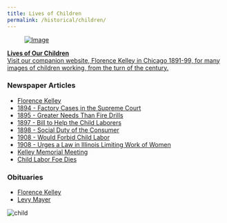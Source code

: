 ```yaml
---
title: Lives of Children
permalink: /historical/children/
---
```


<div class="box">
  <a href="http://florencekelley.northwestern.edu/historical/children/" title="Visit companion site: The Life and Times of Florence Kelley">
  <article class="media">
    <div class="media-left">
      <figure class="image">
        <img src="/img/historical/children/child.jpg" alt="Image">
      </figure>
    </div>
    <div class="media-content">
      <div class="content">
        <p>
          <strong>Lives of Our Children</strong>
          <br>
            Visit our companion website, Florence Kelley in Chicago 1891-99, for many images of children working, from the turn of the century.        
        </p>
      </div>
    </div>
  </article>
  </a>
</div>






### Newspaper Articles
  * [Florence Kelley](/historical/children/kelleybio/)
  * [1894 - Factory Cases in the Supreme Court](/historical/children/factory/)
  * [1895 - Greater Needs Than Fire Drills](/historical/children/sweatshops/)
  * [1897 - Bill to Help the Child Laborers](/historical/children/childlaw/)
  * [1898 - Social Duty of the Consumer](/historical/children/wage/)
  * [1908 - Would Forbid Child Labor](/historical/children/childlabor/)
  * [1908 - Urges a Law in Illinois Limiting Work of Women](/historical/children/womenlaw/)
  * [Kelley Memorial Meeting](/historical/children/memorial/)
  * [Child Labor Foe Dies](/historical/children/foedies/)
 

### Obituaries
  * [Florence Kelley](/historical/children/kelleyobit/)
  * [Levy Mayer](/historical/children/mayerobit/)
 
<img class="image" src="" title="child">
